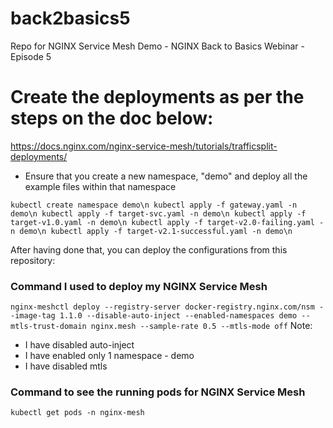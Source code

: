 # back2basics5
Repo for NGINX Service Mesh Demo - NGINX Back to Basics Webinar - Episode 5


# Create the deployments as per the steps on the doc below:
https://docs.nginx.com/nginx-service-mesh/tutorials/trafficsplit-deployments/

- Ensure that you create a new namespace, "demo" and deploy all the example files within that namespace

`
kubectl create namespace demo\n
kubectl apply -f gateway.yaml -n demo\n
kubectl apply -f target-svc.yaml -n demo\n
kubectl apply -f target-v1.0.yaml -n demo\n
kubectl apply -f target-v2.0-failing.yaml -n demo\n
kubectl apply -f target-v2.1-successful.yaml -n demo\n
`

After having done that, you can deploy the configurations from this repository:

### Command I used to deploy my NGINX Service Mesh

```nginx-meshctl deploy --registry-server docker-registry.nginx.com/nsm --image-tag 1.1.0 --disable-auto-inject --enabled-namespaces demo --mtls-trust-domain nginx.mesh --sample-rate 0.5 --mtls-mode off```
Note:
- I have disabled auto-inject
- I have enabled only 1 namespace - demo
- I have disabled mtls

### Command to see the running pods for NGINX Service Mesh
```kubectl get pods -n nginx-mesh```

###

